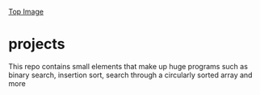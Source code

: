 [Top Image](Assets/Background.png)

# projects

This repo contains small elements that make up huge programs such as binary search, insertion sort, search through a circularly sorted array and more


